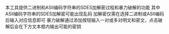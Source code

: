 本工具提供二进制和ASII编码字符串的SDES加解密过程和暴力破解的功能
其中ASII编码字符串的SDES加解密可能出现乱码
加解密仅需在选择二进制或ASII编码后输入对应信息即可
暴力破解通过添加按钮输入一对或多对明文和密文，点击破解后会在下方文本框内输出可能的密钥
